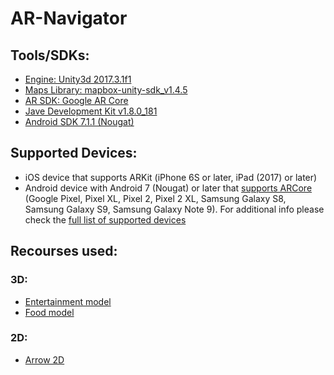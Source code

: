 # AR-Navigator

## Tools/SDKs:
 - [Engine: Unity3d 2017.3.1f1](https://unity3d.com)
 - [Maps Library: mapbox-unity-sdk_v1.4.5](https://www.mapbox.com/unity)
 - [AR SDK: Google AR Core](https://developers.google.com/ar)
 - [Jave Development Kit v1.8.0_181](https://www.oracle.com/technetwork/java/javase/downloads/index.html)
 - [Android SDK 7.1.1 (Nougat)](https://developer.android.com/studio/)


## Supported Devices:
-   iOS device that supports ARKit (iPhone 6S or later, iPad (2017) or later)
-   Android device with Android 7 (Nougat) or later that  [supports ARCore](https://developers.google.com/ar/discover/)  (Google Pixel, Pixel XL, Pixel 2, Pixel 2 XL, Samsung Galaxy S8, Samsung Galaxy S9, Samsung Galaxy Note 9). For additional info please check the [full list of supported devices](https://developers.google.com/ar/discover/supported-devices)

## Recourses used:

### 3D:
 - [Entertainment model](https://poly.google.com/view/6365MG_Pr_f)
 - [Food model](https://poly.google.com/view/eke7qcu_FR2)

### 2D:
 - [Arrow 2D](http://www.stickpng.com/img/icons-logos-emojis/arrows/4-arrows-right)
